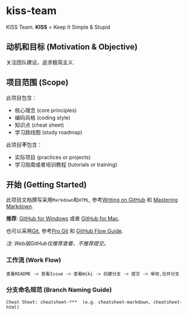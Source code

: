 # kiss-team
KISS Team. **KISS** = Keep It Simple & Stupid

## 动机和目标 (Motivation & Objective)

关注团队建设，追求极简主义.

## 项目范围 (Scope)

此项目包含：

  - 核心理念 (core principles)
  - 编码风格 (coding style)
  - 知识点 (cheat sheet)
  - 学习路线图 (study roadmap)

此项目**不**包含：

  - 实际项目 (practices or projects)
  - 学习指南或者培训教程 (tutorials or training)
  
## 开始 (Getting Started)

此项目文档撰写采用`Markdown`和`HTML`, 参考[Writing on GitHub](https://help.github.com/categories/writing-on-github/) 和 [Mastering Markdown](https://guides.github.com/features/mastering-markdown/).

**推荐**: [GitHub for Windows](https://windows.github.com/) 或者 [GitHub for Mac](https://mac.github.com/).

也可以采用[Git](http://www.git-scm.com/), 参考[Pro Git](http://www.git-scm.com/book/) 和 [GitHub Flow Guide](https://guides.github.com/introduction/flow/index.html).

*注: Web版GitHub仅推荐查看，不推荐提交。*

### 工作流 (Work Flow)

```
查看README -> 查看Issue -> 查看Wiki -> 创建分支 -> 提交 -> 审核,合并分支
```

### 分支命名规范 (Branch Naming Guide)

```
Cheat Sheet: cheatsheet-***  (e.g. cheatsheet-markdown, cheatsheet-html)
```

